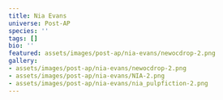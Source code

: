 ```yaml
---
title: Nia Evans
universe: Post-AP
species: ''
tags: []
bio: ''
featured: assets/images/post-ap/nia-evans/newocdrop-2.png
gallery:
- assets/images/post-ap/nia-evans/newocdrop-2.png
- assets/images/post-ap/nia-evans/NIA-2.png
- assets/images/post-ap/nia-evans/nia_pulpfiction-2.png
---
```

